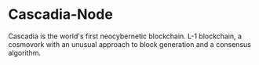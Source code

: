 # Cascadia-Node
Cascadia is the world's first neocybernetic blockchain. L-1 blockchain, a cosmovork with an unusual approach to block generation and a consensus algorithm.
